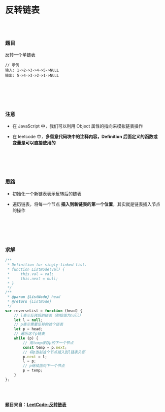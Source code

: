 # 反转链表

<br></br>

### 题目

反转一个单链表

```
// 示例
输入: 1->2->3->4->5->NULL
输出: 5->4->3->2->1->NULL
```

<br></br>
<br></br>

### 注意

-   在 JavaScript 中，我们可以利用 Object 属性的指向来模拟链表操作

-   在 leetcode 中，**多留意代码块中的注释内容，Definition 后面定义的函数或变量是可以直接使用的**

<br></br>
<br></br>

### 思路

-   初始化一个新链表表示反转后的链表

-   遍历链表，将每一个节点 **插入到新链表的第一个位置**，其实就是链表插入节点的操作

<br></br>
<br></br>

### 求解

```javascript
/**
 * Definition for singly-linked list.
 * function ListNode(val) {
 *     this.val = val;
 *     this.next = null;
 * }
 */
/**
 * @param {ListNode} head
 * @return {ListNode}
 */
var reverseList = function (head) {
    // l表示反转后的链表（初始值为null）
    let l = null;
    // p表示需要反转的这个链表
    let p = head;
    // 遍历这个p链表
    while (p) {
        // 用temp缓存p的下一个节点
        const temp = p.next;
        // 将p当前这个节点插入到l链表头部
        p.next = l;
        l = p;
        // p继续指向下一个节点
        p = temp;
    }
};
```

<br></br>

**题目来自：[LeetCode-反转链表](https://leetcode-cn.com/problems/reverse-linked-list/)**
